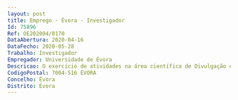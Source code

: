 ```yaml
--- 
layout: post
title: Emprego - Évora - Investigador
Id: 75896
Ref: OE202004/0170
DataAbertura: 2020-04-16
DataFecho: 2020-05-28
Trabalho: Investigador
Empregador: Universidade de Évora
Descricao: O exercício de atividades na área científica de Divulgação e Comunicação de Ciência, para a Unidade de I&D MED (Instituto Mediterrânico de Agricultura Ambiente e Desenvolvimento), da Universidade de Évora, pelo período de três anos, eventualmente renovável por períodos de um ano até à duração máxima de seis anos, nos termos do Decreto Lei nº 57 2016, de 29 de agosto e do Regulamento de Avaliação do Desempenho dos Investigadores Doutorados da Universidade de Évora, publicado pelo Despacho nº 7123 2019 (2ª série), de 9 de agosto. A contratação é regida pelo disposto no Decreto Lei nº 57 2016, de 29 de agosto, na redação que lhe foi dada pela Lei nº 57 2017, de 19 de julho e pelo Decreto Regulamentar nº 11 A 2017, de 29 de dezembro, no âmbito do Financiamento Programático Refª UIDP 05183 2020. Funções a desempenhar    Comunicação de ciência, para o sector privado e público, nas áreas da agricultura, ambiente e desenvolvimento, assim como para o público em geral   Coordenação e participação em iniciativas de divulgação científica e tecnológica, particularmente na área da Gestão de Ciência e Tecnologia   Disseminação dos resultados de investigação do MED para os agentes do sector privado e público. Organização de atividades destinadas aos agentes do sector   Organização e apoio à organização de eventos científicos, incluindo eventos internacionais   Coordenação, manutenção e dinamização da página internet do MED, da Newsletter e do Boletim Externo, com criação de conteúdos e atualização de dados   Apoio à criação de páginas internet de projetos de investigação e criação de logotipos de projetos   Identificação de fontes de financiamento externas e apoio administrativo à preparação de candidaturas de projetos de I&D e valorização do conhecimento.
CodigoPostal: 7004-516 ÉVORA
Concelho: Évora
Distrito: Évora
--- 
```

